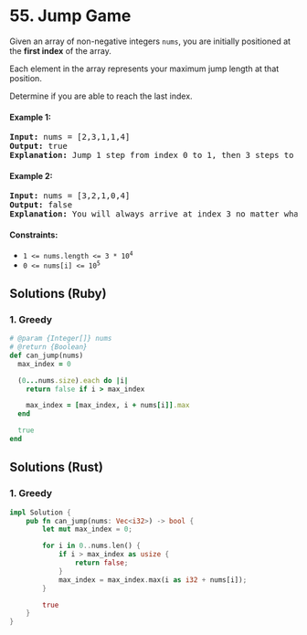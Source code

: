 # 55. Jump Game
Given an array of non-negative integers `nums`, you are initially positioned at the **first index** of the array.

Each element in the array represents your maximum jump length at that position.

Determine if you are able to reach the last index.

#### Example 1:
<pre>
<strong>Input:</strong> nums = [2,3,1,1,4]
<strong>Output:</strong> true
<strong>Explanation:</strong> Jump 1 step from index 0 to 1, then 3 steps to the last index.
</pre>

#### Example 2:
<pre>
<strong>Input:</strong> nums = [3,2,1,0,4]
<strong>Output:</strong> false
<strong>Explanation:</strong> You will always arrive at index 3 no matter what. Its maximum jump length is 0, which makes it impossible to reach the last index.
</pre>

#### Constraints:
* <code>1 <= nums.length <= 3 * 10<sup>4</sup></code>
* <code>0 <= nums[i] <= 10<sup>5</sup></code>

## Solutions (Ruby)

### 1. Greedy
```Ruby
# @param {Integer[]} nums
# @return {Boolean}
def can_jump(nums)
  max_index = 0

  (0...nums.size).each do |i|
    return false if i > max_index

    max_index = [max_index, i + nums[i]].max
  end

  true
end
```

## Solutions (Rust)

### 1. Greedy
```Rust
impl Solution {
    pub fn can_jump(nums: Vec<i32>) -> bool {
        let mut max_index = 0;

        for i in 0..nums.len() {
            if i > max_index as usize {
                return false;
            }
            max_index = max_index.max(i as i32 + nums[i]);
        }

        true
    }
}
```
